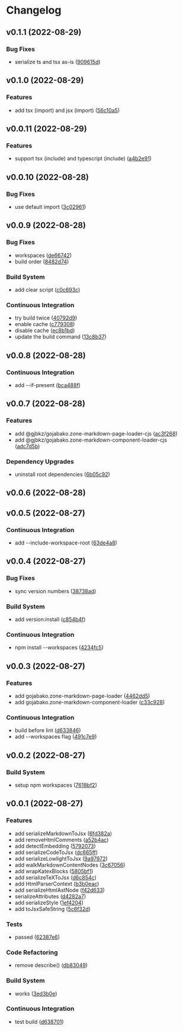 # Changelog

## v0.1.1 (2022-08-29)

### Bug Fixes

- serialize ts and tsx as-is ([909615d](https://github.com/gjbkz/gojabako.zone-packages/commit/909615d909254fb2bd2fa7611bdeb5c8c7ccdc50))


## v0.1.0 (2022-08-29)

### Features

- add tsx (import) and jsx (import) ([56c10a5](https://github.com/gjbkz/gojabako.zone-packages/commit/56c10a505b6d3465efb114d351441f95f919a914))


## v0.0.11 (2022-08-29)

### Features

- support tsx (include) and typescript (include) ([a4b2e91](https://github.com/gjbkz/gojabako.zone-packages/commit/a4b2e9129f17f74e2534550d85288f313bfd3b36))


## v0.0.10 (2022-08-28)

### Bug Fixes

- use default import ([3c02961](https://github.com/gjbkz/gojabako.zone-packages/commit/3c02961e2030042e8934cfe0772a34f59f593b8e))


## v0.0.9 (2022-08-28)

### Bug Fixes

- workspaces ([de66742](https://github.com/gjbkz/gojabako.zone-packages/commit/de66742d4da7cffbe060b4f22651789b30b05f80))
- build order ([8482d74](https://github.com/gjbkz/gojabako.zone-packages/commit/8482d749f2a593f29626cc4c9ce7e7c22e327392))

### Build System

- add clear script ([c0c693c](https://github.com/gjbkz/gojabako.zone-packages/commit/c0c693c691b5c33f25cff64c6f2ed839838bc56e))

### Continuous Integration

- try build twice ([40792d9](https://github.com/gjbkz/gojabako.zone-packages/commit/40792d942c12a956f6a908fa16434a565c9a5be3))
- enable cache ([c779308](https://github.com/gjbkz/gojabako.zone-packages/commit/c779308377cc6be0945aa82ebdd71492aa7a0ca3))
- disable cache ([ec8b1bd](https://github.com/gjbkz/gojabako.zone-packages/commit/ec8b1bd869f1291aa514489a0828af5c77fd0004))
- update the build command ([13c8b37](https://github.com/gjbkz/gojabako.zone-packages/commit/13c8b37c4d3700d01766539fa193aef5d9e955b6))


## v0.0.8 (2022-08-28)

### Continuous Integration

- add --if-present ([bca488f](https://github.com/gjbkz/gojabako.zone-packages/commit/bca488fddc28a7ad4e175eef7546ab13c8d16a1f))


## v0.0.7 (2022-08-28)

### Features

- add @gjbkz/gojabako.zone-markdown-page-loader-cjs ([ac3f268](https://github.com/gjbkz/gojabako.zone-packages/commit/ac3f26898e19f7c84906ab357252754ce4761581))
- add @gjbkz/gojabako.zone-markdown-component-loader-cjs ([adc7d5b](https://github.com/gjbkz/gojabako.zone-packages/commit/adc7d5b6e9cdabab6135fa75813f4e848fe7ad4d))

### Dependency Upgrades

- uninstall root dependencies ([6b05c92](https://github.com/gjbkz/gojabako.zone-packages/commit/6b05c92031b73db1125191d2b854f3829a4bfcac))


## v0.0.6 (2022-08-28)


## v0.0.5 (2022-08-27)

### Continuous Integration

- add --include-workspace-root ([63de4a8](https://github.com/gjbkz/gojabako.zone-packages/commit/63de4a8bf5806ac85ae9148179fd3599d975413f))


## v0.0.4 (2022-08-27)

### Bug Fixes

- sync version numbers ([38738ad](https://github.com/gjbkz/gojabako.zone-packages/commit/38738ad3bd525e3f903364ef18300fadc1866a00))

### Build System

- add version:install ([c854b4f](https://github.com/gjbkz/gojabako.zone-packages/commit/c854b4fe832eb56539f4d47ce62a8c8b18c8762d))

### Continuous Integration

- npm install --workspaces ([4234fc5](https://github.com/gjbkz/gojabako.zone-packages/commit/4234fc59f4e44b94493e3919698ff1ae332447a7))


## v0.0.3 (2022-08-27)

### Features

- add gojabako.zone-markdown-page-loader ([4462dd5](https://github.com/gjbkz/gojabako.zone-packages/commit/4462dd52578151f9de1f27d45d10a3a48344d6f6))
- add gojabako.zone-markdown-component-loader ([c33c928](https://github.com/gjbkz/gojabako.zone-packages/commit/c33c928578671cc5462dc7a2214e6c2bc1182280))

### Continuous Integration

- build before lint ([d633846](https://github.com/gjbkz/gojabako.zone-packages/commit/d63384602ebcb9df19e00af5a88dc7f66ea09090))
- add --workspaces flag ([491c7e9](https://github.com/gjbkz/gojabako.zone-packages/commit/491c7e9811cfd3f8bb7a6dfea84623e9c27edac3))


## v0.0.2 (2022-08-27)

### Build System

- setup npm workspaces ([7618bf2](https://github.com/gjbkz/gojabako.zone-packages/commit/7618bf220f6480a4be6f9cf8dbaf3cfbfb939782))


## v0.0.1 (2022-08-27)

### Features

- add serializeMarkdownToJsx ([6fd382a](https://github.com/gjbkz/gojabako.zone-packages/commit/6fd382a9127c6fcfa645777505be88f098e40427))
- add removeHtmlComments ([a52b4ac](https://github.com/gjbkz/gojabako.zone-packages/commit/a52b4ac30d6a9e2bc7ee0789b22e63fe025100b6))
- add detectEmbedding ([5792073](https://github.com/gjbkz/gojabako.zone-packages/commit/5792073829b5668a61b8e442dfde4fb7d9a90dbb))
- add serializeCodeToJsx ([dc665ff](https://github.com/gjbkz/gojabako.zone-packages/commit/dc665ff931c7e7d46156e10fd3f54a320695f1f5))
- add serializeLowlightToJsx ([9a97972](https://github.com/gjbkz/gojabako.zone-packages/commit/9a97972691e8a64d4682f41c7b18ef296231d537))
- add walkMarkdownContentNodes ([3c67056](https://github.com/gjbkz/gojabako.zone-packages/commit/3c67056b379b3ed715d20d0ed9b9353f327ec21a))
- add wrapKatexBlocks ([5805bf1](https://github.com/gjbkz/gojabako.zone-packages/commit/5805bf1d4d91d60363ae04db5e4597248cc8b872))
- add serializeTeXToJsx ([d6c854c](https://github.com/gjbkz/gojabako.zone-packages/commit/d6c854caf0d8f71b18ebf29b5c707c6be143c398))
- add HtmlParserContext ([b3b0eac](https://github.com/gjbkz/gojabako.zone-packages/commit/b3b0eacb28ce8d67d7d7270a14fe971ffd6dbb6c))
- add serializeHtmlAstNode ([f42d633](https://github.com/gjbkz/gojabako.zone-packages/commit/f42d63372b4b373969fa98707a0f5b9c6549bc88))
- serializeAttributes ([d4282a7](https://github.com/gjbkz/gojabako.zone-packages/commit/d4282a7395e8fda3a8a5230124e8f49a5af92d7b))
- add serializeStyle ([1ef4204](https://github.com/gjbkz/gojabako.zone-packages/commit/1ef420486f2738d6d1bc0195b036cba34d051904))
- add toJsxSafeString ([5c6f32d](https://github.com/gjbkz/gojabako.zone-packages/commit/5c6f32d6b5558d4ade96200a34a5cb43fcad9911))

### Tests

- passed ([62387e6](https://github.com/gjbkz/gojabako.zone-packages/commit/62387e67d9efda67b893d88b6d2c9f282e0fa8db))

### Code Refactoring

- remove describe() ([db83049](https://github.com/gjbkz/gojabako.zone-packages/commit/db83049ddaaa6d2a4589bc4df17d2b3b44030500))

### Build System

- works ([3ed3b0e](https://github.com/gjbkz/gojabako.zone-packages/commit/3ed3b0e6d8017a3aebe768d7a571bfabe69037cb))

### Continuous Integration

- test build ([d638701](https://github.com/gjbkz/gojabako.zone-packages/commit/d6387010c7cc6566450da871c8a2bb320ecd6c4f))


